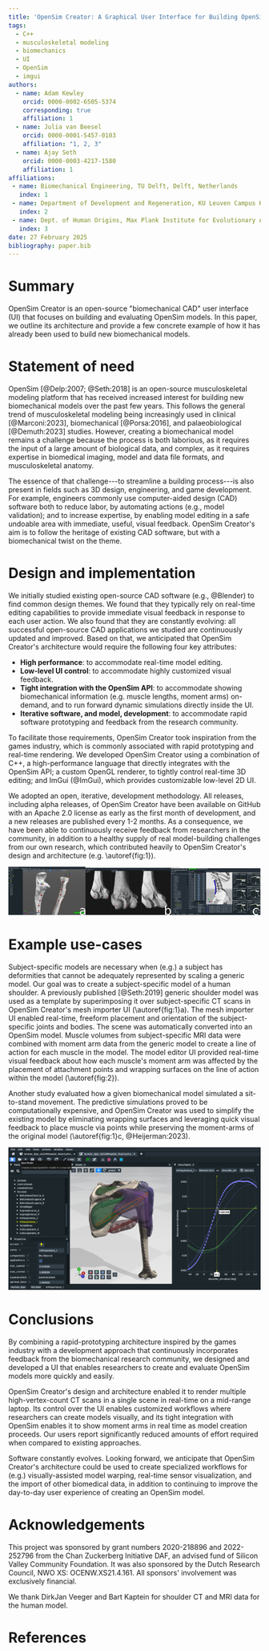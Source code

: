 ```yaml
---
title: 'OpenSim Creator: A Graphical User Interface for Building OpenSim Models'
tags:
  - C++
  - musculoskeletal modeling
  - biomechanics
  - UI
  - OpenSim
  - imgui
authors:
  - name: Adam Kewley
    orcid: 0000-0002-6505-5374
    corresponding: true
    affiliation: 1
  - name: Julia van Beesel
    orcid: 0000-0001-5457-0103
    affiliation: "1, 2, 3"
  - name: Ajay Seth
    orcid: 0000-0003-4217-1580
    affiliation: 1
affiliations:
 - name: Biomechanical Engineering, TU Delft, Delft, Netherlands
   index: 1
 - name: Department of Development and Regeneration, KU Leuven Campus Kulak, Kortrijk, Belgium
   index: 2
 - name: Dept. of Human Origins, Max Plank Institute for Evolutionary Anthropology, Leipzig, Germany
   index: 3
date: 27 February 2025
bibliography: paper.bib
---
```



# Summary

OpenSim Creator is an open-source "biomechanical CAD" user interface (UI) that focuses on building and evaluating OpenSim models. In this paper, we outline its architecture and provide a few concrete example of how it has already been used to build new biomechanical models.


# Statement of need

OpenSim [@Delp:2007; @Seth:2018] is an open-source musculoskeletal modeling platform that has received increased interest for building new biomechanical models over the past few years. This follows the general trend of musculoskeletal modeling being increasingly used in clinical [@Marconi:2023], biomechanical [@Porsa:2016], and palaeobiological [@Demuth:2023] studies. However, creating a biomechanical model remains a challenge because the process is both laborious, as it requires the input of a large amount of biological data, and complex, as it requires expertise in biomedical imaging, model and data file formats, and musculoskeletal anatomy.

The essence of that challenge---to streamline a building process---is also present in fields such as 3D design, engineering, and game development. For example, engineers commonly use computer-aided design (CAD) software both to reduce labor, by automating actions (e.g., model validation); and to increase expertise, by enabling model editing in a safe undoable area with immediate, useful, visual feedback. OpenSim Creator's aim is to follow the heritage of existing CAD software, but with a biomechanical twist on the theme.


# Design and implementation

We initially studied existing open-source CAD software (e.g., @Blender) to find common design themes. We found that they typically rely on real-time editing capabilities to provide immediate visual feedback in response to each user action. We also found that they are constantly evolving: all successful open-source CAD applications we studied are continuously updated and improved. Based on that, we anticipated that OpenSim Creator's architecture would require the following four key attributes:

- **High performance**: to accommodate real-time model editing.
- **Low-level UI control**: to accommodate highly customized visual feedback.
- **Tight integration with the OpenSim API**: to accommodate showing biomechanical information (e.g. muscle lengths, moment arms) on-demand, and to run forward dynamic simulations directly inside the UI.
- **Iterative software, and model, development**: to accommodate rapid software prototyping and feedback from the research community.

To facilitate those requirements, OpenSim Creator took inspiration from the games industry, which is commonly associated with rapid prototyping and real-time rendering. We developed OpenSim Creator using a combination of C++, a high-performance language that directly integrates with the OpenSim API; a custom OpenGL renderer, to tightly control real-time 3D editing; and ImGui (@ImGui), which provides customizable low-level 2D UI.

We adopted an open, iterative, development methodology. All releases, including alpha releases, of OpenSim Creator have been available on GitHub with an Apache 2.0 license as early as the first month of development, and a new releases are published every 1-2 months. As a consequence, we have been able to continuously receive feedback from researchers in the community, in addition to a healthy supply of real model-building challenges from our own research, which contributed heavily to OpenSim Creator's design and architecture (e.g. \autoref{fig:1}).

![A selection of screenshots of OpenSim Creator, demonstrating its flexible UI architecture for real-time 3D editing. a) mesh importer, c) mesh warper, c) via point optimization (from @Heijerman:2023). \label{fig:1}](images/fig1.png)


# Example use-cases

Subject-specific models are necessary when (e.g.) a subject has deformities that cannot be adequately represented by scaling a generic model. Our goal was to create a subject-specific model of a human shoulder. A previously published [@Seth:2019] generic shoulder model was used as a template by superimposing it over subject-specific CT scans in OpenSim Creator's mesh importer UI (\autoref{fig:1}a). The mesh importer UI enabled real-time, freeform placement and orientation of the subject-specific joints and bodies. The scene was automatically converted into an OpenSim model. Muscle volumes from subject-specific MRI data were combined with moment arm data from the generic model to create a line of action for each muscle in the model. The model editor UI provided real-time visual feedback about how each muscle's moment arm was affected by the placement of attachment points and wrapping surfaces on the line of action within the model (\autoref{fig:2}).

Another study evaluated how a given biomechanical model simulated a sit-to-stand movement. The predictive simulations proved to be computationally expensive, and OpenSim Creator was used to simplify the existing model by eliminating wrapping surfaces and leveraging quick visual feedback to place muscle via points while preserving the moment-arms of the original model (\autoref{fig:1}c, @Heijerman:2023).

![OpenSim Creator's model editor UI, showing a subject-specific human shoulder model made using it. The model editor can host multiple panels, each of which are updated whenever the user edits the model. For example, the muscle plotter (right) can be used to show how a muscle's moment arm changes as a user edits it in the 3D viewport (middle) or in the properties panel (left).\label{fig:2}](images/fig2.png)


# Conclusions

By combining a rapid-prototyping architecture inspired by the games industry with a development approach that continuously incorporates feedback from the biomechanical research community, we designed and developed a UI that enables researchers to create and evaluate OpenSim models more quickly and easily.

OpenSim Creator's design and architecture enabled it to render multiple high-vertex-count CT scans in a single scene in real-time on a mid-range laptop. Its control over the UI enables customized workflows where researchers can create models visually, and its tight integration with OpenSim enables it to show moment arms in real time as model creation proceeds. Our users report significantly reduced amounts of effort required when compared to existing approaches.

Software constantly evolves. Looking forward, we anticipate that OpenSim Creator's architecture could be used to create specialized workflows for (e.g.) visually-assisted model warping, real-time sensor visualization, and the import of other biomedical data, in addition to continuing to improve the day-to-day user experience of creating an OpenSim model.


# Acknowledgements

This project was sponsored by grant numbers 2020-218896 and 2022-252796 from the Chan Zuckerberg Initiative DAF, an advised fund of Silicon Valley Community Foundation. It was also sponsored by the Dutch Research Council, NWO XS: OCENW.XS21.4.161. All sponsors' involvement was exclusively financial.

We thank DirkJan Veeger and Bart Kaptein for shoulder CT and MRI data for the human model.


# References
